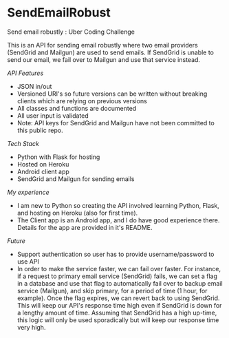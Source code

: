 # SendEmailRobust
Send email robustly : Uber Coding Challenge

This is an API for sending email robustly where two email providers (SendGrid and Mailgun) are used to send emails. If SendGrid is unable to send our email, we fail over to Mailgun and use that service instead.

_API Features_
* JSON in/out
* Versioned URI's so future versions can be written without breaking clients which are relying on previous versions
* All classes and functions are documented
* All user input is validated
* Note: API keys for SendGrid and Mailgun have not been committed to this public repo.

_Tech Stack_
* Python with Flask for hosting
* Hosted on Heroku
* Android client app
* SendGrid and Mailgun for sending emails

_My experience_
* I am new to Python so creating the API involved learning Python, Flask, and hosting on Heroku (also for first time). 
* The Client app is an Android app, and I do have good experience there. Details for the app are provided in it's README.

_Future_
* Support authentication so user has to provide username/password to use API
* In order to make the service faster, we can fail over faster. For instance, if a request to primary email service (SendGrid)  fails, we can set a flag in a database and use that flag to automatically fail over to backup email service (Mailgun), and skip primary, for a period of time (1 hour, for example). Once the flag expires, we can revert back to using SendGrid. This will keep our API's response time high even if SendGrid is down for a lengthy amount of time. Assuming that SendGrid has a high up-time, this logic will only be used sporadically but will keep our response time very high.




